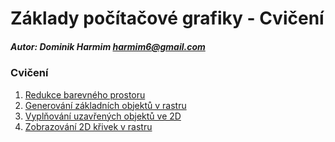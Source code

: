 # Základy počítačové grafiky - Cvičení

##### Autor: Dominik Harmim <harmim6@gmail.com>

### Cvičení
1. [Redukce barevného prostoru](1/README.md)
2. [Generování základních objektů v rastru](2/README.md)
3. [Vyplňování uzavřených objektů ve 2D](3/README.md)
4. [Zobrazování 2D křivek v rastru](4/README.md)
